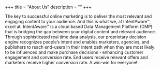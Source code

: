 +++
title = "About Us"
description = ""
+++


The key to successful online marketing is to deliver the most relevant and engaging content to your audience. And this is what we, at IntentAware™, excel at.
IntentAware™ is a cloud based Data Management Platform (DMP) that is bridging the gap between your digital content and relevant audience. Through sophisticated real time data analysis, our proprietary decision engine recognizes people’s intent and enables marketers, agencies, and publishers to reach end-users in their intent path when they are most likely to be influenced and make purchase decisions - enhancing customer engagement and conversion rate. End users receive relevant offers and marketers receive higher conversion rate. A win-win for everyone!
